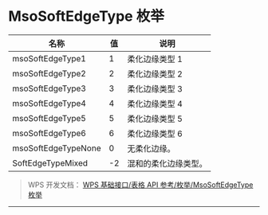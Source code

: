 # MsoSoftEdgeType 枚举

| 名称                | 值  | 说明                 |
|---------------------|-----|----------------------|
| msoSoftEdgeType1    | 1   | 柔化边缘类型 1       |
| msoSoftEdgeType2    | 2   | 柔化边缘类型 2       |
| msoSoftEdgeType3    | 3   | 柔化边缘类型 3       |
| msoSoftEdgeType4    | 4   | 柔化边缘类型 4       |
| msoSoftEdgeType5    | 5   | 柔化边缘类型 5       |
| msoSoftEdgeType6    | 6   | 柔化边缘类型 6       |
| msoSoftEdgeTypeNone | 0   | 无柔化边缘。         |
| SoftEdgeTypeMixed   | -2  | 混和的柔化边缘类型。 |

> WPS 开发文档： [WPS 基础接口/表格 API 参考/枚举/MsoSoftEdgeType 枚举](https://qn.cache.wpscdn.cn/encs/doc/office_v19/topics/WPS%20%E5%9F%BA%E7%A1%80%E6%8E%A5%E5%8F%A3/%E8%A1%A8%E6%A0%BC%20API%20%E5%8F%82%E8%80%83/%E6%9E%9A%E4%B8%BE/MsoSoftEdgeType%20%E6%9E%9A%E4%B8%BE.html)

------------------------------------------------------------------------
